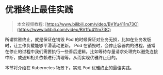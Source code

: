 # 优雅终止最佳实践

> 本文视频教程: [https://www.bilibili.com/video/BV1fu411m73C](https://www.bilibili.com/video/BV1fu411m73C)

所谓优雅终止，就是保证在销毁 Pod 的时候保证对业务无损，比如在业务发版时，让工作负载能够平滑滚动更新。 Pod 在销毁时，会停止容器内的进程，通常在停止的过程中我们需要执行一些善后逻辑，比如等待存量请求处理完以避免连接中断，或通知相关依赖进行清理等，从而实现优雅终止目的。

本节将介绍在 Kubernetes 场景下，实现 Pod 优雅终止的最佳实践。